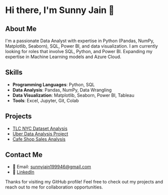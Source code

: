 # Hi there, I'm Sunny Jain 👋

## About Me
I'm a passionate Data Analyst with expertise in Python (Pandas, NumPy, Matplotlib, Seaborn), SQL, Power BI, and data visualization. I am currently looking for roles that involve SQL, Python, and Power BI.
Expanding my expertise in Machine Learning models and Azure Cloud.

## Skills
- **Programming Languages**: Python, SQL
- **Data Analysis**: Pandas, NumPy, Data Wrangling
- **Data Visualization**: Matplotlib, Seaborn, Power BI, Tableau
- **Tools**: Excel, Jupyter, Git, Colab

## Projects
- [TLC NYC Dataset Analysis](https://github.com/sunnyjain19/Data-Analytics-Portfolio/blob/f5e27994e327a49854b1cd1ad6204f7e42dcef81/NYC_TLC_Project.ipynb)
- [Uber Data Analysis Project](https://github.com/devarshe/UBER/blob/main/Uber%20project%20Gaurav.ipynb)
- [Cafe Shop Sales Analysis](https://github.com/sunnyjain19/Data-Analytics-Portfolio/blob/f5e27994e327a49854b1cd1ad6204f7e42dcef81/cafe%20shop%20MS%20SQL%20code.sql)

## Contact Me
- 📧 Email: sunnyjain199946@gmail.com
- 💼 [LinkedIn](https://www.linkedin.com/in/sunny-jain-3109091b1/)
<!-- - 🐦 [Twitter](https://twitter.com/<your-username>) -->
<!-- - 🌐 [Portfolio](https://<your-username>.github.io) -->


Thanks for visiting my GitHub profile! Feel free to check out my projects and reach out to me for collaboration opportunities.
